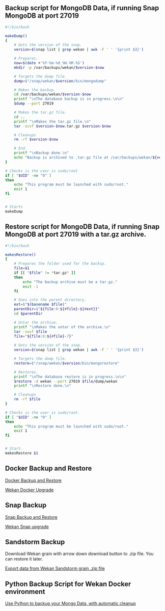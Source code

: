 ## Backup script for MongoDB Data, if running Snap MongoDB at port 27019

```sh
#!/bin/bash

makeDump()
{
    # Gets the version of the snap.
    version=$(snap list | grep wekan | awk -F ' ' '{print $3}')

    # Prepares.
    now=$(date +'%Y-%m-%d_%H.%M.%S')
    mkdir -p /var/backups/wekan/$version-$now

    # Targets the dump file.
    dump=$"/snap/wekan/$version/bin/mongodump"

    # Makes the backup.
    cd /var/backups/wekan/$version-$now
    printf "\nThe database backup is in progress.\n\n"
    $dump --port 27019

    # Makes the tar.gz file.
    cd ..
    printf "\nMakes the tar.gz file.\n"
    tar -zcvf $version-$now.tar.gz $version-$now

    # Cleanups
    rm -rf $version-$now

    # End.
    printf "\nBackup done.\n"
    echo "Backup is archived to .tar.gz file at /var/backups/wekan/${version}-${now}.tar.gz"
}

# Checks is the user is sudo/root
if [ "$UID" -ne "0" ]
then
    echo "This program must be launched with sudo/root."
    exit 1
fi


# Starts
makeDump

```

## Restore script for MongoDB Data, if running Snap MongoDB at port 27019 with a tar.gz archive.

```sh
#!/bin/bash

makesRestore()
{
    # Prepares the folder used for the backup.
    file=$1
    if [[ "$file" != *tar.gz* ]]
    then
        echo "The backup archive must be a tar.gz."
        exit -1
    fi

    # Goes into the parent directory.
    ext=$"$(basename $file)"
    parentDir=$"${file:0:${#file}-${#ext}}"
    cd $parentDir

    # Untar the archive.
    printf "\nMakes the untar of the archive.\n"
    tar -zxvf $file
    file="${file:0:${#file}-7}"
    
    # Gets the version of the snap.
    version=$(snap list | grep wekan | awk -F ' ' '{print $3}')

    # Targets the dump file.
    restore=$"/snap/wekan/$version/bin/mongorestore"

    # Restores.
    printf "\nThe database restore is in progress.\n\n"
    $restore -d wekan --port 27019 $file/dump/wekan
    printf "\nRestore done.\n"

    # Cleanups
    rm -rf $file
}

# Checks is the user is sudo/root.
if [ "$UID" -ne "0" ]
then
    echo "This program must be launched with sudo/root."
    exit 1
fi


# Start.
makesRestore $1

```

## Docker Backup and Restore

[Docker Backup and Restore](https://github.com/wekan/wekan/wiki/Export-Docker-Mongo-Data)

[Wekan Docker Upgrade](https://github.com/wekan/wekan-mongodb#backup-before-upgrading)

## Snap Backup

[Snap Backup and Restore](https://github.com/wekan/wekan-snap/wiki/Backup-and-restore)

[Wekan Snap upgrade](https://github.com/wekan/wekan-snap/wiki/Install#5-install-all-snap-updates-automatically-between-0200am-and-0400am)

## Sandstorm Backup

Download Wekan grain with arrow down download button to .zip file. You can restore it later.

[Export data from Wekan Sandstorm grain .zip file](https://github.com/wekan/wekan/wiki/Export-from-Wekan-Sandstorm-grain-.zip-file)

## Python Backup Script for Wekan Docker environment

[Use Python to backup your Mongo Data, with automatic cleanup](https://github.com/wekan/wekan/wiki/Python-Backup-Script-for-Wekan-Docker-environment)